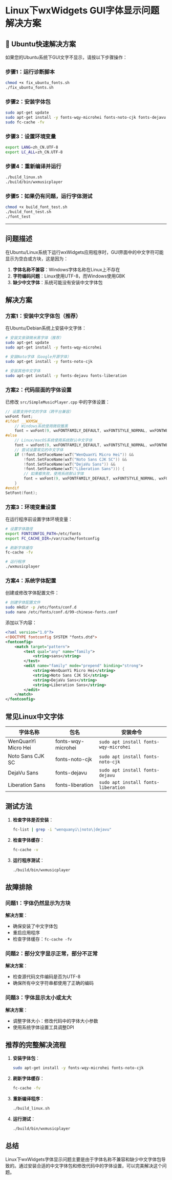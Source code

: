 # Linux下wxWidgets GUI字体显示问题解决方案

## 🚀 Ubuntu快速解决方案

如果您的Ubuntu系统下GUI文字不显示，请按以下步骤操作：

### 步骤1：运行诊断脚本
```bash
chmod +x fix_ubuntu_fonts.sh
./fix_ubuntu_fonts.sh
```

### 步骤2：安装字体包
```bash
sudo apt-get update
sudo apt-get install -y fonts-wqy-microhei fonts-noto-cjk fonts-dejavu fonts-liberation
sudo fc-cache -fv
```

### 步骤3：设置环境变量
```bash
export LANG=zh_CN.UTF-8
export LC_ALL=zh_CN.UTF-8
```

### 步骤4：重新编译并运行
```bash
./build_linux.sh
./build/bin/wxmusicplayer
```

### 步骤5：如果仍有问题，运行字体测试
```bash
chmod +x build_font_test.sh
./build_font_test.sh
./font_test
```

---

## 问题描述

在Ubuntu/Linux系统下运行wxWidgets应用程序时，GUI界面中的中文字符可能显示为空白或方块，这是因为：

1. **字体名称不兼容**：Windows字体名称在Linux上不存在
2. **字符编码问题**：Linux使用UTF-8，而Windows使用GBK
3. **缺少中文字体**：系统可能没有安装中文字体包

## 解决方案

### 方案1：安装中文字体包（推荐）

在Ubuntu/Debian系统上安装中文字体：

```bash
# 安装文泉驿微米黑字体（推荐）
sudo apt-get update
sudo apt-get install -y fonts-wqy-microhei

# 安装Noto字体（Google开源字体）
sudo apt-get install -y fonts-noto-cjk

# 安装其他中文字体
sudo apt-get install -y fonts-dejavu fonts-liberation
```

### 方案2：代码层面的字体设置

已修改 `src/SimpleMusicPlayer.cpp` 中的字体设置：

```cpp
// 设置支持中文的字体（跨平台兼容）
wxFont font;
#ifdef __WXMSW__
    // Windows系统使用微软雅黑
    font = wxFont(9, wxFONTFAMILY_DEFAULT, wxFONTSTYLE_NORMAL, wxFONTWEIGHT_NORMAL, false, wxT("Microsoft YaHei"));
#else
    // Linux/macOS系统使用系统默认中文字体
    font = wxFont(9, wxFONTFAMILY_DEFAULT, wxFONTSTYLE_NORMAL, wxFONTWEIGHT_NORMAL, false, wxT(""));
    // 尝试设置常见的中文字体
    if (!font.SetFaceName(wxT("WenQuanYi Micro Hei")) &&
        !font.SetFaceName(wxT("Noto Sans CJK SC")) &&
        !font.SetFaceName(wxT("DejaVu Sans")) &&
        !font.SetFaceName(wxT("Liberation Sans"))) {
        // 如果都失败，使用系统默认字体
        font = wxFont(9, wxFONTFAMILY_DEFAULT, wxFONTSTYLE_NORMAL, wxFONTWEIGHT_NORMAL);
    }
#endif
SetFont(font);
```

### 方案3：环境变量设置

在运行程序前设置字体环境变量：

```bash
# 设置字体路径
export FONTCONFIG_PATH=/etc/fonts
export FC_CACHE_DIR=/var/cache/fontconfig

# 刷新字体缓存
fc-cache -fv

# 运行程序
./wxmusicplayer
```

### 方案4：系统字体配置

创建或修改字体配置文件：

```bash
# 创建字体配置文件
sudo mkdir -p /etc/fonts/conf.d
sudo nano /etc/fonts/conf.d/99-chinese-fonts.conf
```

添加以下内容：

```xml
<?xml version="1.0"?>
<!DOCTYPE fontconfig SYSTEM "fonts.dtd">
<fontconfig>
    <match target="pattern">
        <test qual="any" name="family">
            <string>sans</string>
        </test>
        <edit name="family" mode="prepend" binding="strong">
            <string>WenQuanYi Micro Hei</string>
            <string>Noto Sans CJK SC</string>
            <string>DejaVu Sans</string>
            <string>Liberation Sans</string>
        </edit>
    </match>
</fontconfig>
```

## 常见Linux中文字体

| 字体名称 | 包名 | 安装命令 |
|---------|------|----------|
| WenQuanYi Micro Hei | fonts-wqy-microhei | `sudo apt install fonts-wqy-microhei` |
| Noto Sans CJK SC | fonts-noto-cjk | `sudo apt install fonts-noto-cjk` |
| DejaVu Sans | fonts-dejavu | `sudo apt install fonts-dejavu` |
| Liberation Sans | fonts-liberation | `sudo apt install fonts-liberation` |

## 测试方法

1. **检查字体是否安装**：
   ```bash
   fc-list | grep -i "wenquanyi\|noto\|dejavu"
   ```

2. **检查字体缓存**：
   ```bash
   fc-cache -v
   ```

3. **运行程序测试**：
   ```bash
   ./build/bin/wxmusicplayer
   ```

## 故障排除

### 问题1：字体仍然显示为方块
**解决方案**：
- 确保安装了中文字体包
- 重启应用程序
- 检查字体缓存：`fc-cache -fv`

### 问题2：部分文字显示正常，部分不正常
**解决方案**：
- 检查源代码文件编码是否为UTF-8
- 确保所有中文字符串都使用了正确的编码

### 问题3：字体显示太小或太大
**解决方案**：
- 调整字体大小：修改代码中的字体大小参数
- 使用系统字体设置工具调整DPI

## 推荐的完整解决流程

1. **安装字体包**：
   ```bash
   sudo apt-get install -y fonts-wqy-microhei fonts-noto-cjk
   ```

2. **刷新字体缓存**：
   ```bash
   fc-cache -fv
   ```

3. **重新编译程序**：
   ```bash
   ./build_linux.sh
   ```

4. **运行测试**：
   ```bash
   ./build/bin/wxmusicplayer
   ```

## 总结

Linux下wxWidgets字体显示问题主要是由于字体名称不兼容和缺少中文字体包导致的。通过安装合适的中文字体包和修改代码中的字体设置，可以完美解决这个问题。
